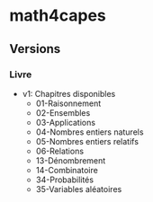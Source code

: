 # math4capes
## Versions
### Livre
- v1: Chapitres disponibles
  * 01-Raisonnement  * 02-Ensembles  * 03-Applications  * 04-Nombres entiers naturels  * 05-Nombres entiers relatifs  * 06-Relations  * 13-Dénombrement
  * 14-Combinatoire  * 34-Probabilités  * 35-Variables aléatoires
	